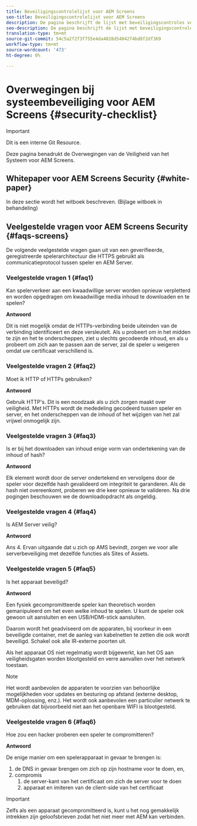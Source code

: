 ```yaml
---
title: Beveiligingscontrolelijst voor AEM Screens
seo-title: Beveiligingscontrolelijst voor AEM Screens
description: De pagina beschrijft de lijst met beveiligingscontroles voor AEM Screens
seo-description: De pagina beschrijft de lijst met beveiligingscontroles voor AEM Screens
translation-type: tm+mt
source-git-commit: 54c5a2f2f3f755e4da4028d54042f4bd8f2df369
workflow-type: tm+mt
source-wordcount: '473'
ht-degree: 0%

---
```



# Overwegingen bij systeembeveiliging voor AEM Screens {#security-checklist}

>[!IMPORTANT]
>Dit is een interne Git Resource.

Deze pagina benadrukt de Overwegingen van de Veiligheid van het Systeem voor AEM Screens.


## Whitepaper voor AEM Screens Security {#white-paper}

In deze sectie wordt het witboek beschreven. (Bijlage witboek in behandeling)


## Veelgestelde vragen voor AEM Screens Security {#faqs-screens}

De volgende veelgestelde vragen gaan uit van een geverifieerde, geregistreerde spelerarchitectuur die HTTPS gebruikt als communicatieprotocol tussen speler en AEM Server.

### Veelgestelde vragen 1 {#faq1}

Kan spelerverkeer aan een kwaadwillige server worden opnieuw verpletterd en worden opgedragen om kwaadwillige media inhoud te downloaden en te spelen?

**Antwoord**

Dit is niet mogelijk omdat de HTTPs-verbinding beide uiteinden van de verbinding identificeert en deze versleutelt. Als u probeert om in het midden te zijn en het te onderscheppen, ziet u slechts gecodeerde inhoud, en als u probeert om zich aan te passen aan de server, zal de speler u weigeren omdat uw certificaat verschillend is.


### Veelgestelde vragen 2 {#faq2}

Moet ik HTTP of HTTPs gebruiken?

**Antwoord**

Gebruik HTTP&#39;s. Dit is een noodzaak als u zich zorgen maakt over veiligheid. Met HTTPs wordt de mededeling gecodeerd tussen speler en server, en het onderscheppen van de inhoud of het wijzigen van het zal vrijwel onmogelijk zijn.


### Veelgestelde vragen 3 {#faq3}

Is er bij het downloaden van inhoud enige vorm van ondertekening van de inhoud of hash?

**Antwoord**

Elk element wordt door de server ondertekend en vervolgens door de speler voor dezelfde hash gevalideerd om integriteit te garanderen.
Als de hash niet overeenkomt, proberen we drie keer opnieuw te valideren. Na drie pogingen beschouwen we de downloadopdracht als ongeldig.


### Veelgestelde vragen 4 {#faq4}

Is AEM Server veilig?

**Antwoord**

Ans 4. Ervan uitgaande dat u zich op AMS bevindt, zorgen we voor alle serverbeveiliging met dezelfde functies als Sites of Assets.


### Veelgestelde vragen 5 {#faq5}

Is het apparaat beveiligd?

**Antwoord**

Een fysiek gecompromitteerde speler kan theoretisch worden gemanipuleerd om het even welke inhoud te spelen. U kunt de speler ook gewoon uit aansluiten en een USB/HDMI-stick aansluiten.

Daarom wordt het geadviseerd om de apparaten, bij voorkeur in een beveiligde container, met de aanleg van kabelnetten te zetten die ook wordt beveiligd. Schakel ook alle IR-externe poorten uit.

Als het apparaat OS niet regelmatig wordt bijgewerkt, kan het OS aan veiligheidsgaten worden blootgesteld en verre aanvallen over het netwerk toestaan.

>[!NOTE]
>
>Het wordt aanbevolen de apparaten te voorzien van behoorlijke mogelijkheden voor updates en besturing op afstand (externe desktop, MDM-oplossing, enz.). Het wordt ook aanbevolen een particulier netwerk te gebruiken dat bijvoorbeeld niet aan het openbare WIFI is blootgesteld.


### Veelgestelde vragen 6 {#faq6}

Hoe zou een hacker proberen een speler te compromitteren?

**Antwoord**

De enige manier om een spelerapparaat in gevaar te brengen is:

1. de DNS in gevaar brengen om zich op zijn hostname voor te doen, en,
1. compromis
   1. de server-kant van het certificaat om zich de server voor te doen
   1. apparaat en imiteren van de client-side van het certificaat

>[!IMPORTANT]
>Zelfs als een apparaat gecompromitteerd is, kunt u het nog gemakkelijk intrekken zijn geloofsbrieven zodat het niet meer met AEM kan verbinden.





